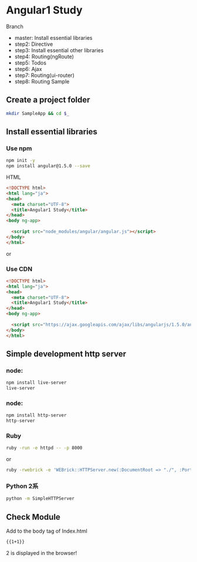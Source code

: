 # Angular1 Study

Branch
* master: Install essential libraries
* step2: Directive
* step3: Install essential other libraries
* step4: Routing(ngRoute)
* step5: Todos
* step6: Ajax
* step7: Routing(ui-router)
* step8: Routing Sample

## Create a project folder

```bash
mkdir SampleApp && cd $_
```

## Install essential libraries

### Use npm

```bash
npm init -y
npm install angular@1.5.0 --save
```

HTML

```html
<!DOCTYPE html>
<html lang="ja">
<head>
  <meta charset="UTF-8">
  <title>Angular1 Study</title>
</head>
<body ng-app>
  
  <script src="node_modules/angular/angular.js"></script>
</body>
</html>
```

or

### Use CDN

```html
<!DOCTYPE html>
<html lang="ja">
<head>
  <meta charset="UTF-8">
  <title>Angular1 Study</title>
</head>
<body ng-app>
  
  <script src="https://ajax.googleapis.com/ajax/libs/angularjs/1.5.0/angular.min.js"></script>
</body>
</html>
```

## Simple development http server

### node:

```bash
npm install live-server
live-server
```

### node:

```bash
npm install http-server
http-server
```

### Ruby

```bash
ruby -run -e httpd -- -p 8000 
```

or

```bash
ruby -rwebrick -e 'WEBrick::HTTPServer.new(:DocumentRoot => "./", :Port => 8000).start'
```

### Python 2系

```bash
python -m SimpleHTTPServer
```

## Check Module

Add to the body tag of Index.html

```html
{{1+1}}
```

2 is displayed in the browser!
